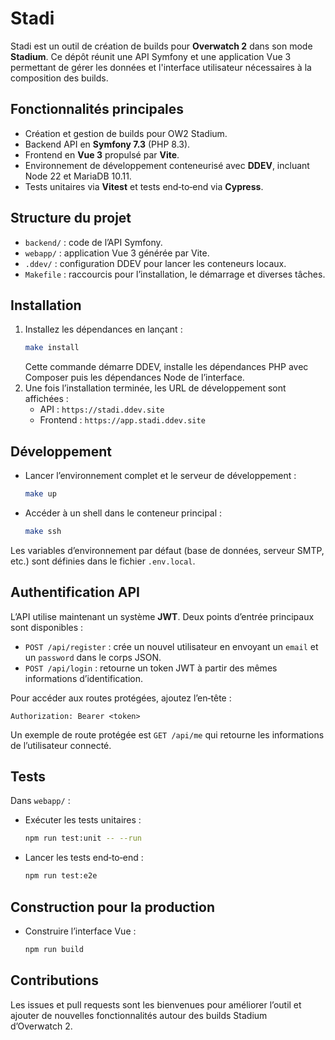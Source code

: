 # Stadi

Stadi est un outil de création de builds pour **Overwatch 2** dans son mode **Stadium**. Ce dépôt réunit une API Symfony et une application Vue 3 permettant de gérer les données et l'interface utilisateur nécessaires à la composition des builds.

## Fonctionnalités principales
- Création et gestion de builds pour OW2 Stadium.
- Backend API en **Symfony 7.3** (PHP 8.3).
- Frontend en **Vue 3** propulsé par **Vite**.
- Environnement de développement conteneurisé avec **DDEV**, incluant Node 22 et MariaDB 10.11.
- Tests unitaires via **Vitest** et tests end‑to‑end via **Cypress**.

## Structure du projet
- `backend/` : code de l’API Symfony.
- `webapp/` : application Vue 3 générée par Vite.
- `.ddev/` : configuration DDEV pour lancer les conteneurs locaux.
- `Makefile` : raccourcis pour l’installation, le démarrage et diverses tâches.

## Installation
1. Installez les dépendances en lançant :
   ```bash
   make install
   ```
   Cette commande démarre DDEV, installe les dépendances PHP avec Composer puis les dépendances Node de l’interface.
2. Une fois l’installation terminée, les URL de développement sont affichées :
   - API : `https://stadi.ddev.site`
   - Frontend : `https://app.stadi.ddev.site`

## Développement
- Lancer l’environnement complet et le serveur de développement :
  ```bash
  make up
  ```
- Accéder à un shell dans le conteneur principal :
  ```bash
  make ssh
  ```

Les variables d’environnement par défaut (base de données, serveur SMTP, etc.) sont définies dans le fichier `.env.local`.

## Authentification API
L’API utilise maintenant un système **JWT**. Deux points d’entrée principaux sont disponibles :

- `POST /api/register` : crée un nouvel utilisateur en envoyant un `email` et un `password` dans le corps JSON.
- `POST /api/login` : retourne un token JWT à partir des mêmes informations d’identification.

Pour accéder aux routes protégées, ajoutez l’en‑tête :

```http
Authorization: Bearer <token>
```

Un exemple de route protégée est `GET /api/me` qui retourne les informations de l’utilisateur connecté.

## Tests
Dans `webapp/` :
- Exécuter les tests unitaires :
  ```bash
  npm run test:unit -- --run
  ```
- Lancer les tests end‑to‑end :
  ```bash
  npm run test:e2e
  ```

## Construction pour la production
- Construire l’interface Vue :
  ```bash
  npm run build
  ```

## Contributions
Les issues et pull requests sont les bienvenues pour améliorer l’outil et ajouter de nouvelles fonctionnalités autour des builds Stadium d’Overwatch 2.
